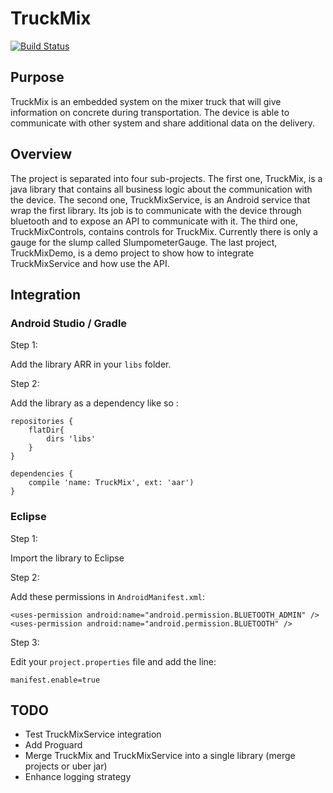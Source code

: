 # TruckMix

[![Build Status](https://magnum.travis-ci.com/IntactProjects/TruckMix.svg?token=3qDVy8NqsczQXKzDk5VQ&branch=develop)](https://magnum.travis-ci.com/IntactProjects/TruckMix)

## Purpose

TruckMix is an embedded system on the mixer truck that will give information on concrete during transportation. The
device is able to communicate with other system and share additional data on the delivery.

## Overview

The project is separated into four sub-projects. The first one, TruckMix, is a java library that contains all
business logic about the communication with the device.
The second one, TruckMixService, is an Android service that wrap the first library. Its job is to communicate with
the device through bluetooth and to expose an API to communicate with it.
The third one, TruckMixControls, contains controls for TruckMix. Currently there is only a gauge for the slump called SlumpometerGauge.
The last project, TruckMixDemo, is a demo project to show how to integrate TruckMixService and how use the API.

## Integration

### Android Studio / Gradle

Step 1:

Add the library ARR in your `libs` folder.

Step 2:

Add the library as a dependency like so : 

    repositories {
        flatDir{
            dirs 'libs'
        }
    }

    dependencies {
        compile 'name: TruckMix', ext: 'aar')
    }

### Eclipse

Step 1:

Import the library to Eclipse

Step 2:

Add these permissions in `AndroidManifest.xml`:

    <uses-permission android:name="android.permission.BLUETOOTH_ADMIN" />
    <uses-permission android:name="android.permission.BLUETOOTH" />

Step 3:

Edit your `project.properties` file and add the line: 
    
    manifest.enable=true

## TODO

- Test TruckMixService integration
- Add Proguard
- Merge TruckMix and TruckMixService into a single library (merge projects or uber jar)
- Enhance logging strategy

